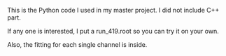 This is the Python code I used in my master project. I did not include C++ part.

If any one is interested, I put a run_419.root so you can try it on your own.

Also, the fitting for each single channel is inside.
